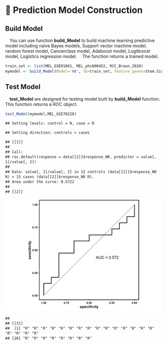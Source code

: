 # 🤖 Prediction Model Construction

## Build Model
 You can use function **build_Model** to build machine learning predictive model including naive Bayes models, Support vector machine model, random forest model, Cancerclass model, Adaboost model, Logitboost model, Logistics regression model.
 The function returns a trained model.




```r
train_set <- list(MEL_GSE91061, MEL_phs000452, RCC_Braun_2020)
mymodel <- build_Model(Model='NB', SE=train_set, feature_genes=Stem.Sig, response_NR = TRUE)
```

## Test Model
 **test_Model** are designed for testing model built by **build_Model** function. This function returns a ROC object.


```r
test_Model(mymodel,MEL_GSE78220)
```

```
## Setting levels: control = N, case = R
```

```
## Setting direction: controls > cases
```

```
## [[1]]
## 
## Call:
## roc.default(response = data[[2]]$response_NR, predictor = value[,     1]/value[, 2])
## 
## Data: value[, 1]/value[, 2] in 12 controls (data[[2]]$response_NR N) > 15 cases (data[[2]]$response_NR R).
## Area under the curve: 0.5722
## 
## [[2]]
```

<img src="04-Prediction-Model-Construction_files/figure-html/unnamed-chunk-3-1.png" width="672" />

```
## 
## [[3]]
##  [1] "R" "R" "R" "R" "R" "R" "R" "R" "R" "R" "R" "R" "R" "R" "R" "R" "R" "R" "R"
## [20] "R" "R" "R" "R" "R" "R" "R" "R"
```

